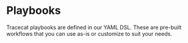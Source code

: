 # Playbooks

Tracecat playbooks are defined in our YAML DSL.
These are pre-built workflows that you can use as-is or customize to suit your needs.
